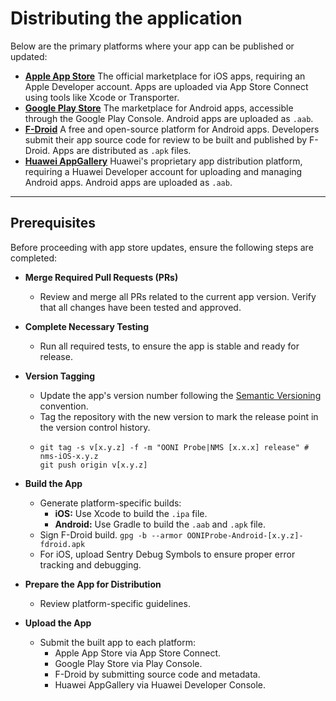 # Distributing the application

Below are the primary platforms where your app can be published or updated:

- **[Apple App Store](https://appstoreconnect.apple.com/login)**
  The official marketplace for iOS apps, requiring an Apple Developer account. Apps are uploaded via App Store Connect using tools like Xcode or Transporter.
- **[Google Play Store](https://play.google.com/apps/publish/)**
  The marketplace for Android apps, accessible through the Google Play Console. Android apps are uploaded as `.aab`.
- **[F-Droid](https://f-droid.org/)**
  A free and open-source platform for Android apps. Developers submit their app source code for review to be built and published by F-Droid. Apps are distributed as `.apk` files.
- **[Huawei AppGallery](https://developer.huawei.com/consumer/en/)**
  Huawei's proprietary app distribution platform, requiring a Huawei Developer account for uploading and managing Android apps. Android apps are uploaded as `.aab`.

---

## Prerequisites

Before proceeding with app store updates, ensure the following steps are completed:

- **Merge Required Pull Requests (PRs)**
    - Review and merge all PRs related to the current app version. Verify that all changes have been tested and approved.

- **Complete Necessary Testing**
    - Run all required tests, to ensure the app is stable and ready for release.

- **Version Tagging**
    - Update the app's version number following the [Semantic Versioning](https://semver.org/) convention.
    - Tag the repository with the new version to mark the release point in the version control history.
    - ```
      git tag -s v[x.y.z] -f -m "OONI Probe|NMS [x.x.x] release" # nms-iOS-x.y.z
      git push origin v[x.y.z]
      ```

- **Build the App**
    - Generate platform-specific builds:
        - **iOS:** Use Xcode to build the `.ipa` file.
        - **Android:** Use Gradle to build the `.aab` and `.apk` file.
    - Sign F-Droid build. `gpg -b --armor OONIProbe-Android-[x.y.z]-fdroid.apk`
    - For iOS, upload Sentry Debug Symbols to ensure proper error tracking and debugging.

- **Prepare the App for Distribution**
    - Review platform-specific guidelines.

- **Upload the App**
    - Submit the built app to each platform:
        - Apple App Store via App Store Connect.
        - Google Play Store via Play Console.
        - F-Droid by submitting source code and metadata.
        - Huawei AppGallery via Huawei Developer Console.
